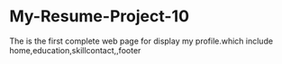 # My-Resume-Project-10
The is the first complete web page for display my profile.which include home,education,skillcontact,,footer
